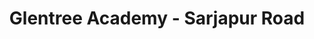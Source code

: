 ---
bannerBg: /images/gas-school.jpeg
title: Glentree Academy - Sarjapur Road
description: Centrally located in the IT Corridor of Bengaluru
virtualCampusLink: >-
  https://www.google.com/maps/place/Glentree+Academy+%7C+Sarjapur+Road/@12.8977869,77.685075,3a,75y,40h,90t/data=!3m8!1e1!3m6!1sAF1QipMsMZhGdx_yVOtQmfHLZylZSCsbMukrLDnCoiRB!2e10!3e11!6shttps:%2F%2Flh5.googleusercontent.com%2Fp%2FAF1QipMsMZhGdx_yVOtQmfHLZylZSCsbMukrLDnCoiRB%3Dw224-h298-k-no-pi-0-ya123.074-ro-0-fo100!7i10744!8i5372!4m23!1m13!4m12!1m4!2m2!1d77.6699904!2d12.9162376!4e1!1m6!1m2!1s0x3bae133b85c0a5c9:0xfb6b527d7c9d4f4f!2sglentree+academy+sarjapur!2m2!1d77.6848375!2d12.8976944!3m8!1s0x3bae133b85c0a5c9:0xfb6b527d7c9d4f4f!8m2!3d12.8976944!4d77.6848375!10e5!14m1!1BCgIgARICCAI!16s%2Fg%2F11f03_4kl3?entry=ttu
affiliationNo: '831088'
showcase:
  - image: /images/award-indias-top-cbse-schools-in-sarjapur.png
    title: Award - India's Top CBSE Schools in Sarjapur Road
  - image: /images/award-indias-top-cbse-schools-sajarpur-road.png
    title: Indian School Merit Award - India's Top CBSE Schools in Sarjapur Road
  - image: /images/christmas 1.jpg
    title: Special Assembly - Christmas
  - image: /images/WhatsApp Image 2023-12-07 at 9.14.58 PM.jpeg
    title: A SPECIAL ASSEMBLY - NAVY DAY
  - image: /images/406405837_869439644970293_5633037024608602708_n.jpg
    title: Special Assembly - Sharing is Caring
  - image: /images/WhatsApp Image 2023-11-16 at 10.02.45.jpeg
    title: Happy Children's Day
  - image: /images/WhatsApp Image 2023-11-10 at 12.25.41 PM (2).jpeg
    title: Happy Diwali
  - image: /images/WhatsApp Image 2023-11-11 at 19.31.21.jpeg
    title: Joy of Giving - Thaye Mane
  - image: /images/WhatsApp Image 2023-11-06 at 21.42.43 (18).jpeg
    title: Special Assembly for Kannada Rajyotsava
  - image: /images/Dussehra.jpeg
    title: Happy Dussehra
  - image: /images/Students Day.jpeg
    title: World Student's Day
  - image: /images/9.jpeg
    title: Red Day
  - image: /images/13.jpeg
    title: Yellow Day
  - image: /images/IMG-20230923-WA0033.jpg
    title: Inter School Throw Ball
  - image: /images/10.71561ac9.jpg
    title: Quit India Movement
  - image: /images/9.29a84678.jpg
    title: National Handloom Day
  - image: /images/8.35b81b87.jpg
    title: Independence Day
  - image: /images/12.663afe3d.jpg
    title: Zero Shadow Day
  - image: /images/11.f3bdc3d2.jpg
    title: Weightless Wednesday
  - image: /images/gas-update1.jpeg
    title: Animal and their young ones
  - image: /images/gas-update2.jpeg
    title: Field Trip
  - image: /images/gas-update3.jpeg
    title: Mother's Day
  - image: /images/gas-update4.jpeg
    title: Food Chain
  - image: /images/gas-update5.jpeg
    title: Plantation Drive
  - image: /images/gas-update6.jpeg
    title: Math Lab
  - image: /images/gas-update7.jpeg
    title: Van Mohtsav Special Assembly
aroundTheCampus:
  description: "Explore our sarjapur road campus, designed to enhance the learning experience with modern facilities and resources."
  bulletPoints:
    - bulletPoint: "Composite Science Laboratory"
    - bulletPoint: "High-Tech Computer Lab"
    - bulletPoint: "Premium Sports Facilities"
    - bulletPoint: "Fun-Secure Play Area"
  gallery:
    - image: "/images/gas-facilities/Library.webp"
      altTag: "Library"
      title: "Library"
      description: "Explore our vast library, a treasure trove of knowledge with a diverse collection of books and journals, to fuel the academic journey."
    - image: "/images/gas-facilities/chemlab.webp"
      altTag: "Composite Science Laboratory"
      title: "Composite Science Laboratory"
      description: "Unlock the wonders of science through hands-on experiments in our state-of-the-art lab, fostering a deep understanding of the natural world."
    - image: "/images/gas-facilities/cslab.webp"
      altTag: "Computer Lab"
      title: "Computer Lab"
      description: "Embark on a digital voyage in our cutting-edge computer lab, where students gain practical skills and knowledge in technology and computer science."
    - image: "/images/gas-facilities/SmartClassroom.webp"
      altTag: "Smart Interactive Classrooms"
      title: "Smart Interactive Classrooms"
      description: "Step into the future of education with our Smart Interactive Classrooms, where technology and teaching seamlessly combine to enhance the learning experience."
    - image: "/images/gas-facilities/Campus.webp"
      altTag: "CCTV Secured Campus"
      title: "CCTV Secured Campus"
      description: "Safety is paramount to us. Our CCTV-secured campus ensures a secure environment, providing peace of mind to both students and parents."
    - image: "/images/gas-facilities/Sports.webp"
      altTag: "Playground"
      title: "Playground"
      description: "Sports and Recreation – Glentree offers a diverse range of sports and recreational activities, including chess, badminton, table tennis, football, basketball, volleyball, yoga, taekwondo, and fostering physical fitness and a spirit of teamwork among our students."
contactUs:
  phoneNo: '+91 9632104368'
  workingHours: 'Monday to Saturday - 8:00 AM to 4:00 PM'
  address: 'No.36/5, Halanayakanahalli,Varthur Hobli Bengaluru East Taluk,Bengaluru, Karnataka 560035'
  mapEmbedLink: 'https://www.google.com/maps/embed/v1/place?key=AIzaSyAIyVF44QhoXfwwKHLd1h3N49cQTHS0Yvw&q=Sarjapur Glentree Academy, Sarjapur, Bengaluru'
  email: admission.gas@glentreeacademy.com
---
